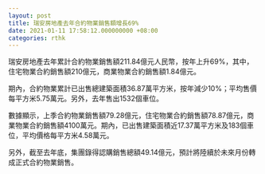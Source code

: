 ```yaml
---
layout: post
title: 瑞安房地產去年合約物業銷售額增長69%
date: 2021-01-11 17:58:12.000000000 +08:00
categories: rthk
---
```


瑞安房地產去年累計合約物業銷售額211.84億元人民幣，按年上升69%，其中，住宅物業合約銷售額210億元，商業物業合約銷售額1.84億元。

期內，合約物業累計已出售總建築面積36.87萬平方米，按年減少10%；平均售價每平方米5.75萬元。另外，去年售出1532個車位。 

數據顯示，上季合約物業銷售額79.28億元，住宅物業合約銷售額78.87億元，商業物業合約銷售額4100萬元。期內，已出售建築面積近17.37萬平方米及183個車位，平均價格每平方米4.58萬元。

另外，截至去年底，集團錄得認購銷售總額49.14億元，預計將陸續於未來月份轉成正式合約物業銷售。

